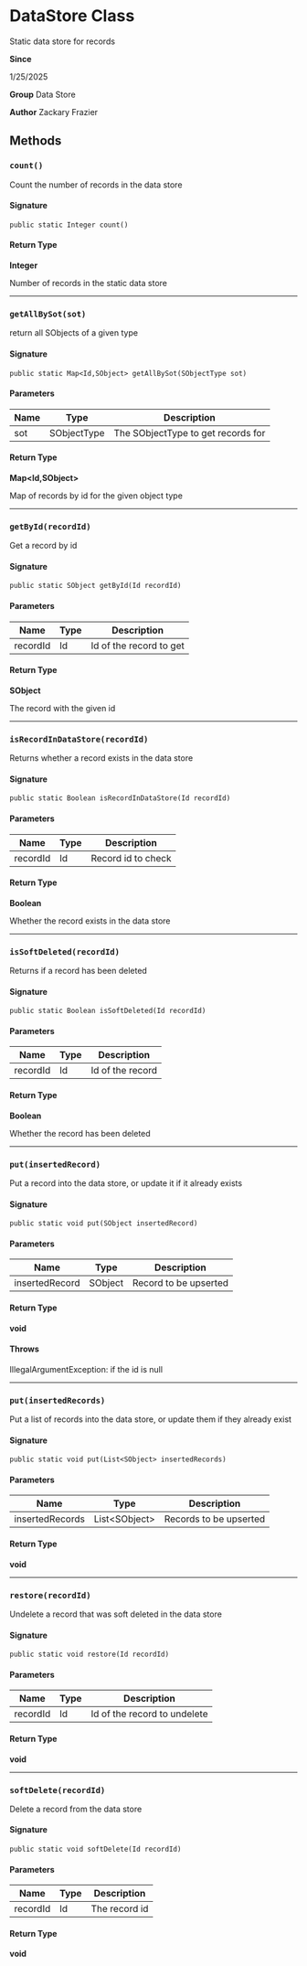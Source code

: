 # DataStore Class

Static data store for records

**Since** 

1/25/2025

**Group** Data Store

**Author** Zackary Frazier

## Methods
### `count()`

Count the number of records in the data store

#### Signature
```apex
public static Integer count()
```

#### Return Type
**Integer**

Number of records in the static data store

---

### `getAllBySot(sot)`

return all SObjects of a given type

#### Signature
```apex
public static Map<Id,SObject> getAllBySot(SObjectType sot)
```

#### Parameters
| Name | Type | Description |
|------|------|-------------|
| sot | SObjectType | The SObjectType to get records for |

#### Return Type
**Map&lt;Id,SObject&gt;**

Map of records by id for the given object type

---

### `getById(recordId)`

Get a record by id

#### Signature
```apex
public static SObject getById(Id recordId)
```

#### Parameters
| Name | Type | Description |
|------|------|-------------|
| recordId | Id | Id of the record to get |

#### Return Type
**SObject**

The record with the given id

---

### `isRecordInDataStore(recordId)`

Returns whether a record exists in the data store

#### Signature
```apex
public static Boolean isRecordInDataStore(Id recordId)
```

#### Parameters
| Name | Type | Description |
|------|------|-------------|
| recordId | Id | Record id to check |

#### Return Type
**Boolean**

Whether the record exists in the data store

---

### `isSoftDeleted(recordId)`

Returns if a record has been deleted

#### Signature
```apex
public static Boolean isSoftDeleted(Id recordId)
```

#### Parameters
| Name | Type | Description |
|------|------|-------------|
| recordId | Id | Id of the record |

#### Return Type
**Boolean**

Whether the record has been deleted

---

### `put(insertedRecord)`

Put a record into the data store, or update it if it already exists

#### Signature
```apex
public static void put(SObject insertedRecord)
```

#### Parameters
| Name | Type | Description |
|------|------|-------------|
| insertedRecord | SObject | Record to be upserted |

#### Return Type
**void**

#### Throws
IllegalArgumentException: if the id is null

---

### `put(insertedRecords)`

Put a list of records into the data store, or update them if they already exist

#### Signature
```apex
public static void put(List<SObject> insertedRecords)
```

#### Parameters
| Name | Type | Description |
|------|------|-------------|
| insertedRecords | List&lt;SObject&gt; | Records to be upserted |

#### Return Type
**void**

---

### `restore(recordId)`

Undelete a record that was soft deleted in the data store

#### Signature
```apex
public static void restore(Id recordId)
```

#### Parameters
| Name | Type | Description |
|------|------|-------------|
| recordId | Id | Id of the record to undelete |

#### Return Type
**void**

---

### `softDelete(recordId)`

Delete a record from the data store

#### Signature
```apex
public static void softDelete(Id recordId)
```

#### Parameters
| Name | Type | Description |
|------|------|-------------|
| recordId | Id | The record id |

#### Return Type
**void**